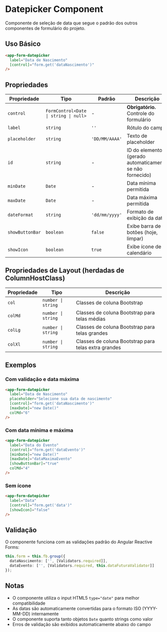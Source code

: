 # Datepicker Component

Componente de seleção de data que segue o padrão dos outros componentes de formulário do projeto.

## Uso Básico

```html
<app-form-datepicker
  label="Data de Nascimento"
  [control]="form.get('dataNascimento')"
/>
```

## Propriedades

| Propriedade | Tipo | Padrão | Descrição |
|-------------|------|--------|-----------|
| `control` | `FormControl<Date \| string \| null>` | - | **Obrigatório.** Controle do formulário |
| `label` | `string` | `''` | Rótulo do campo |
| `placeholder` | `string` | `'DD/MM/AAAA'` | Texto de placeholder |
| `id` | `string` | - | ID do elemento (gerado automaticamente se não fornecido) |
| `minDate` | `Date` | - | Data mínima permitida |
| `maxDate` | `Date` | - | Data máxima permitida |
| `dateFormat` | `string` | `'dd/mm/yyyy'` | Formato de exibição da data |
| `showButtonBar` | `boolean` | `false` | Exibe barra de botões (hoje, limpar) |
| `showIcon` | `boolean` | `true` | Exibe ícone de calendário |

## Propriedades de Layout (herdadas de ColumnHostClass)

| Propriedade | Tipo | Descrição |
|-------------|------|-----------|
| `col` | `number \| string` | Classes de coluna Bootstrap |
| `colMd` | `number \| string` | Classes de coluna Bootstrap para telas médias |
| `colLg` | `number \| string` | Classes de coluna Bootstrap para telas grandes |
| `colXl` | `number \| string` | Classes de coluna Bootstrap para telas extra grandes |

## Exemplos

### Com validação e data máxima

```html
<app-form-datepicker
  label="Data de Nascimento"
  placeholder="Selecione sua data de nascimento"
  [control]="form.get('dataNascimento')"
  [maxDate]="new Date()"
  colMd="6"
/>
```

### Com data mínima e máxima

```html
<app-form-datepicker
  label="Data do Evento"
  [control]="form.get('dataEvento')"
  [minDate]="new Date()"
  [maxDate]="dataMaximaEvento"
  [showButtonBar]="true"
  colMd="4"
/>
```

### Sem ícone

```html
<app-form-datepicker
  label="Data"
  [control]="form.get('data')"
  [showIcon]="false"
/>
```

## Validação

O componente funciona com as validações padrão do Angular Reactive Forms:

```typescript
this.form = this.fb.group({
  dataNascimento: ['', [Validators.required]],
  dataEvento: ['', [Validators.required, this.dataFuturaValidator]]
});
```

## Notas

- O componente utiliza o input HTML5 `type="date"` para melhor compatibilidade
- As datas são automaticamente convertidas para o formato ISO (YYYY-MM-DD) internamente
- O componente suporta tanto objetos `Date` quanto strings como valor
- Erros de validação são exibidos automaticamente abaixo do campo